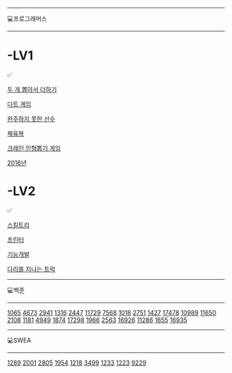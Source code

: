 ----------
💻프로그래머스

----------
# -LV1

✅

[두 개 뽑아서 더하기](https://programmers.co.kr/learn/courses/30/lessons/68644)

[다트 게임](https://programmers.co.kr/learn/courses/30/lessons/17682)

[완주하지 못한 선수](https://programmers.co.kr/learn/courses/30/lessons/42576?language=javascript)

[체육복](https://programmers.co.kr/learn/courses/30/lessons/42862)

[크레인 인형뽑기 게임](https://programmers.co.kr/learn/courses/30/lessons/64061)

[2016년](https://programmers.co.kr/learn/courses/30/lessons/12901)

# -LV2

✅

[스킬트리](https://programmers.co.kr/learn/courses/30/lessons/49993)

[프린터](https://programmers.co.kr/learn/courses/30/lessons/42587)

[기능개발](https://programmers.co.kr/learn/courses/30/lessons/42586)

[다리를 지나는 트럭](https://programmers.co.kr/learn/courses/30/lessons/42583)


----------
💻백준

----------

[1065](https://www.acmicpc.net/problem/1065)
[4673](https://www.acmicpc.net/problem/4673)
[2941](https://www.acmicpc.net/problem/2941)
[1316](https://www.acmicpc.net/problem/1316)
[2447](https://www.acmicpc.net/problem/2447)
[11729](https://www.acmicpc.net/problem/11729)
[7568](https://www.acmicpc.net/problem/7568)
[1018](https://www.acmicpc.net/problem/1018)
[2751](https://www.acmicpc.net/problem/2751)
[1427](https://www.acmicpc.net/problem/1427)
[17478](https://www.acmicpc.net/problem/17478)
[10989](https://www.acmicpc.net/problem/10989)
[11650](https://www.acmicpc.net/problem/11650)
[2108](https://www.acmicpc.net/problem/2108)
[1181](https://www.acmicpc.net/problem/1181)
[4949](https://www.acmicpc.net/problem/4949)
[1874](https://www.acmicpc.net/problem/1874)
[17298](https://www.acmicpc.net/problem/17298)
[1966](https://www.acmicpc.net/problem/1966)
[2563](https://www.acmicpc.net/problem/2563)
[16926](https://www.acmicpc.net/problem/16926)
[11286](https://www.acmicpc.net/problem/11286)
[1655](https://www.acmicpc.net/problem/1655)
[16935](https://www.acmicpc.net/problem/16935)

----------
💻SWEA

----------

[1289](https://swexpertacademy.com/main/code/problem/problemDetail.do?contestProbId=AV19AcoKI9sCFAZN&categoryId=AV19AcoKI9sCFAZN&categoryType=CODE&problemTitle=1289&orderBy=FIRST_REG_DATETIME&selectCodeLang=ALL&select-1=&pageSize=10&pageIndex=1)
[2001](https://swexpertacademy.com/main/code/problem/problemDetail.do?contestProbId=AV5PzOCKAigDFAUq)
[2805](https://swexpertacademy.com/main/code/problem/problemDetail.do?contestProbId=AV7GLXqKAWYDFAXB)
[1954](https://swexpertacademy.com/main/code/problem/problemDetail.do?contestProbId=AV5PobmqAPoDFAUq)
[1218](https://swexpertacademy.com/main/code/problem/problemDetail.do?contestProbId=AV14eWb6AAkCFAYD)
[3499](https://swexpertacademy.com/main/code/problem/problemDetail.do?contestProbId=AWGsRbk6AQIDFAVW)
[1233](https://swexpertacademy.com/main/code/problem/problemDetail.do?contestProbId=AWGsRbk6AQIDFAVW)
[1223](https://swexpertacademy.com/main/code/problem/problemDetail.do?contestProbId=AV14nnAaAFACFAYD)
[9229](https://swexpertacademy.com/main/code/problem/problemDetail.do?contestProbId=AV14w-rKAHACFAYD&categoryId=AV14w-rKAHACFAYD&categoryType=CODE&problemTitle=1228&orderBy=FIRST_REG_DATETIME&selectCodeLang=ALL&select-1=&pageSize=10&pageIndex=1)

